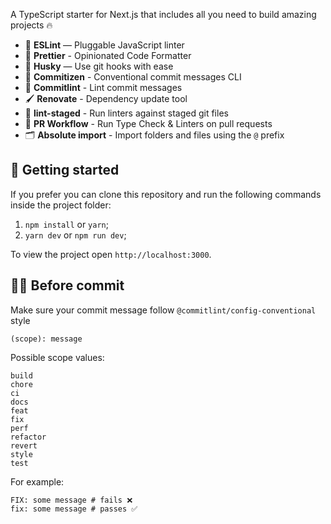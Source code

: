 A TypeScript starter for Next.js that includes all you need to build amazing projects 🔥

- 📏 **ESLint** — Pluggable JavaScript linter
- 💖 **Prettier** - Opinionated Code Formatter
- 🐶 **Husky** — Use git hooks with ease
- 📄 **Commitizen** - Conventional commit messages CLI
- 🚓 **Commitlint** - Lint commit messages
- 🖌 **Renovate** - Dependency update tool
- 🚫 **lint-staged** - Run linters against staged git files
- 👷 **PR Workflow** - Run Type Check & Linters on pull requests
- 🗂 **Absolute import** - Import folders and files using the `@` prefix

## 🚀 Getting started

If you prefer you can clone this repository and run the following commands inside the project folder:

1. `npm install` or `yarn`;
2. `yarn dev` or `npm run dev`;

To view the project open `http://localhost:3000`.

## ✍🏻 Before commit
Make sure your commit message follow `@commitlint/config-conventional` style

`(scope): message`

Possible scope values:
```
build
chore
ci
docs
feat
fix
perf
refactor
revert
style
test
```

For example:
```
FIX: some message # fails ❌
fix: some message # passes ✅
```

